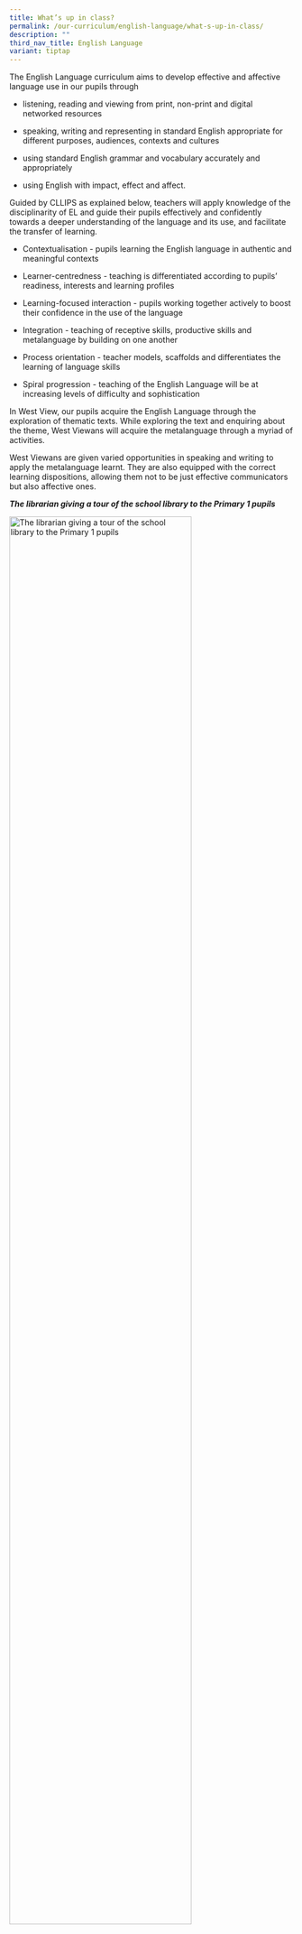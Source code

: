 ```yaml
---
title: What’s up in class?
permalink: /our-curriculum/english-language/what-s-up-in-class/
description: ""
third_nav_title: English Language
variant: tiptap
---
```

<p>The English Language curriculum aims to develop effective and affective language use in our pupils through</p><ul data-tight="true" class="tight"><li><p>listening, reading and viewing from print, non-print and digital networked resources</p></li><li><p>speaking, writing and representing in standard English appropriate for different purposes, audiences, contexts and cultures</p></li><li><p>using standard English grammar and vocabulary accurately and appropriately</p></li><li><p>using English with impact, effect and affect.</p></li></ul><p>Guided by CLLIPS as explained below, teachers will apply knowledge of the disciplinarity of EL and guide their pupils effectively and confidently towards a deeper understanding of the language and its use, and facilitate the transfer of learning.</p><ul data-tight="true" class="tight"><li><p>Contextualisation - pupils learning the English language in authentic and meaningful contexts</p></li><li><p>Learner-centredness - teaching is differentiated according to pupils’ readiness, interests and learning profiles</p></li><li><p>Learning-focused interaction - pupils working together actively to boost their confidence in the use of the language</p></li><li><p>Integration - teaching of receptive skills, productive skills and metalanguage by building on one another</p></li><li><p>Process orientation - teacher models, scaffolds and differentiates the learning of language skills</p></li><li><p>Spiral progression - teaching of the English Language will be at increasing levels of difficulty and sophistication</p></li></ul><p>In West View, our pupils acquire the English Language through the exploration of thematic texts. While exploring the text and enquiring about the theme, West Viewans will acquire the metalanguage through a myriad of activities.</p><p>West Viewans are given varied opportunities in speaking and writing to apply the metalanguage learnt. They are also equipped with the correct learning dispositions, allowing them not to be just effective communicators but also affective ones.</p><p><strong><em>The librarian giving a tour of the school library to the Primary 1 pupils</em></strong></p><div class="isomer-image-wrapper"><img style="width:80%;" height="auto" width="100%" alt="The librarian giving a tour of the school library to the Primary 1 pupils" src="/images/The%20librarian%20giving%20a%20tour%20of%20the%20school%20library%20to%20the%20Primary%201%20pupils%20.png"></div><p></p><p><strong><em>Cultivating the habit of reading with SMM in place</em></strong></p><div class="isomer-image-wrapper"><img style="width:80%;" height="auto" width="100%" alt="Cultivating the habit of reading with SMM in place" src="/images/Cultivating%20the%20habit%20of%20reading%20with%20SMM%20in%20place%20.png"></div><p></p><p><strong><em>Lower Primary pupils presenting during a shared experience</em></strong></p><div class="isomer-image-wrapper"><img style="width:80%;" height="auto" width="100%" alt="Lower Primary pupils presenting during a shared experience" src="/images/Lower%20Primary%20pupils%20presenting%20during%20a%20shared%20experience.jpg"></div><p></p><p><strong><em>Pre-writing activity: Group work and hot seat activity to generate ideas for writing</em></strong></p><div class="isomer-image-wrapper"><img style="width:80%;" height="auto" width="100%" alt="Pre-writing activity: Group work and hot seat activity to generate ideas for writing" src="/images/Pre-writing%20activity%20Group%20work%20and%20hot%20seat%20activity%20to%20generate%20ideas%20for%20writing.jpg"></div><p></p><p><strong><em>Pupils learning new words through activities and games, thus enabling them to expand their vocabulary.</em></strong></p><div class="isomer-image-wrapper"><img style="width:80%;" height="auto" width="100%" alt="Pupils learning new words through activities and games, thus enabling them to expand their vocabulary." src="/images/Pupils%20learning%20new%20words%20through%20activities%20and%20games.jpeg"></div><p></p><p><strong><em>Pupils learning collaboratively through learning centre activities</em></strong></p><div class="isomer-image-wrapper"><img style="width:80%;" height="auto" width="100%" alt="Pupils learning collaboratively through learning centre activities" src="/images/Pupils%20learning%20collaboratively%20through%20learning%20centre%20activities.jpeg"></div><p></p><p><strong><u>Gr8 Quiz</u></strong> <br>Gr8 quiz or commonly known as Grammar Fluency is conducted in Primary 1 to Primary 6 classes a few times a week during English lessons. It is conducted as a reinforcement of grammar rules before a grammar lesson.&nbsp;</p><p>Using grammar quizzes allows pupils to revise and understand a particular grammar item before moving on to more complex grammatical structures. Pupils gain confidence and they are more familiar with the grammar rules too.</p><p><strong><em>Pupils being accustomed to the routine and being participative in class</em></strong></p><div class="isomer-image-wrapper"><img style="width:90%;" height="auto" width="100%" alt="Pupils being accustomed to the routine and being participative in class" src="/images/Pupils%20being%20accustomed%20to%20the%20routine%20and%20being%20participative%20in%20class.jpg"></div><p></p><p><strong><u>READ Programme</u></strong></p><p>During READ periods, P1 and P2 West Viewans will be actively engaged in reading graded books that allow them to inquire, relate and explore. These differentiated tasks in the READ booklets support the individual needs of the pupils where they explore a variety of graded books from different genres. After reading the text, they will be supported with different reading extension activities to provide them opportunities to show their understanding and practise their literacy skills.</p><p></p><p><strong><em>Pupils are given graded books to read before they proceed to do the tasks in their activity booklets. This helps to improve their vocabulary and comprehension skills</em></strong></p><div class="isomer-image-wrapper"><img style="width:90%;" height="auto" width="100%" alt="Pupils are given graded books to read before they proceed to do the tasks in their activity booklets. This helps to improve their vocabulary and comprehension skills" src="/images/Pupils%20are%20given%20graded%20books%20to%20read.jpg"></div><p></p>
